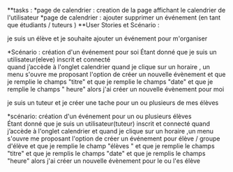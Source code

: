 **tasks :
*page de calendrier : creation de la page affichant le calendrier de l'utilisateur 
*page de calendrier : ajouter supprimer un événement (en tant que étudiants / tuteurs )
**User Stories et Scénario :

je suis un élève et je souhaite ajouter un événement  pour m'organiser

*Scénario : création  d'un événement pour soi 
Étant donné que je suis un utilisateur(eleve) inscrit et connecté  
quand j’accède à l'onglet calendrier 
quand je clique sur un horaire , un menu s'ouvre 
me proposant l'option de créer un nouvelle évènement 
et que je remplie le champs "titre"
et que je remplie le champs "date" 
et que je remplie le champs " heure" 
alors j'ai créer  un nouvelle évènement pour moi 

je suis un tuteur et je créer une tache pour un ou plusieurs de mes élèves 

*scénario: création  d'un événement  pour un ou plusieurs élèves  
Étant donné que je suis un utilisateur(tuteur) inscrit et connecté
quand j’accède à l'onglet calendrier 
et quand je clique sur un horaire ,un menu s'ouvre
me proposant l'option de créer un événement  pour élève / groupe d'élève 
et que je remplie le champ "élèves "
et que je remplie le champs "titre"
et que je remplis le champs "date"
et que je remplis le champs "heure"
alors j'ai créer un nouvelle évènement pour le ou l'es élève 
